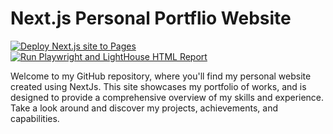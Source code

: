 # Next.js Personal Portflio Website 
[![Deploy Next.js site to Pages](https://github.com/kl63/NextJS-Portfolio/actions/workflows/nextjs.yml/badge.svg)](https://github.com/kl63/NextJS-Portfolio/actions/workflows/nextjs.yml)
[![Run Playwright and LightHouse HTML Report](https://github.com/kl63/NextJS-Portfolio/actions/workflows/playwright.yml/badge.svg)](https://github.com/kl63/NextJS-Portfolio/actions/workflows/playwright.yml)

Welcome to my GitHub repository, where you'll find my personal website created using NextJs. This site showcases my portfolio of works, and is designed to provide a comprehensive overview of my skills and experience. Take a look around and discover my projects, achievements, and capabilities.

